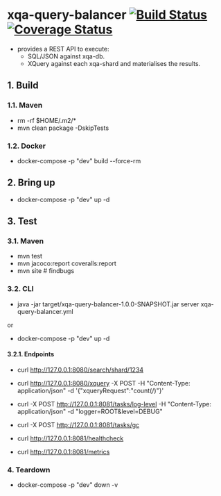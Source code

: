 # xqa-query-balancer [![Build Status](https://travis-ci.org/jameshnsears/xqa-query-balancer.svg?branch=master)](https://travis-ci.org/jameshnsears/xqa-query-balancer) [![Coverage Status](https://coveralls.io/repos/github/jameshnsears/xqa-query-balancer/badge.svg?branch=master)](https://coveralls.io/github/jameshnsears/xqa-query-balancer?branch=master)
* provides a REST API to execute:
    * SQL/JSON against xqa-db.
    * XQuery against each xqa-shard and materialises the results.

## 1. Build

### 1.1. Maven
* rm -rf $HOME/.m2/*
* mvn clean package -DskipTests

### 1.2. Docker
* docker-compose -p "dev" build --force-rm

## 2. Bring up
* docker-compose -p "dev" up -d

## 3. Test

### 3.1. Maven
* mvn test
* mvn jacoco:report coveralls:report
* mvn site  # findbugs

### 3.2. CLI
* java -jar target/xqa-query-balancer-1.0.0-SNAPSHOT.jar server xqa-query-balancer.yml

or

* docker-compose -p "dev" up -d

#### 3.2.1. Endpoints
* curl http://127.0.0.1:8080/search/shard/1234
* curl http://127.0.0.1:8080/xquery -X POST -H "Content-Type: application/json" -d '{"xqueryRequest":"count(/)"}'

* curl -X POST http://127.0.0.1:8081/tasks/log-level -H "Content-Type: application/json" -d "logger=ROOT&level=DEBUG"
* curl -X POST http://127.0.0.1:8081/tasks/gc
* curl http://127.0.0.1:8081/healthcheck
* curl http://127.0.0.1:8081/metrics

### 4. Teardown
* docker-compose -p "dev" down -v
